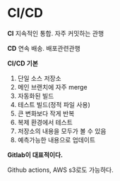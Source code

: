 # CI/CD

**CI** 지속적인 통합. 자주 커밋하는 관행

**CD** 연속 배송. 배포관련관행

**CI/CD 기본**

1. 단일 소스 저장소
2. 메인 브랜치에 자주 merge
3. 자동화된 빌드
4. 테스트 빌드(정적 파일 사용)
5. 큰 변화보다 작게 반복
6. 복제 환경에서 테스트
7. 저장소의 내용을 모두가 볼  수 있음
8. 예측가능한 내용으로 업데이트

**Gitlab이 대표적이다.**

Github actions, AWS s3로도 가능하다.

